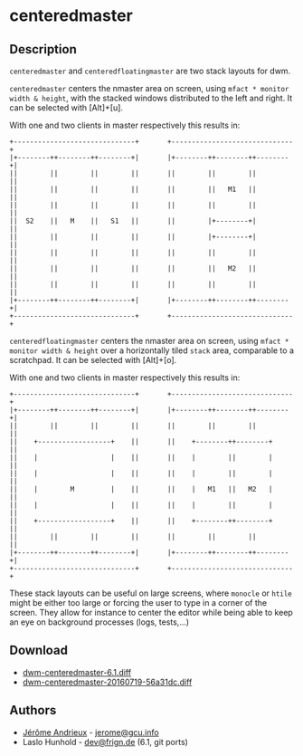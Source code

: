 centeredmaster
==============

Description
-----------
`centeredmaster` and `centeredfloatingmaster` are two stack layouts for dwm.

`centeredmaster` centers the nmaster area on screen, using `mfact * monitor
width & height`, with the stacked windows distributed to the left and right. It
can be selected with [Alt]+[u].

With one and two clients in master respectively this results in:

	+------------------------------+       +------------------------------+
	|+--------++--------++--------+|       |+--------++--------++--------+|
	||        ||        ||        ||       ||        ||        ||        ||
	||        ||        ||        ||       ||        ||   M1   ||        ||
	||        ||        ||        ||       ||        ||        ||        ||
	||  S2    ||   M    ||   S1   ||       ||        |+--------+|        ||
	||        ||        ||        ||       ||        |+--------+|        ||
	||        ||        ||        ||       ||        ||        ||        ||
	||        ||        ||        ||       ||        ||   M2   ||        ||
	||        ||        ||        ||       ||        ||        ||        ||
	|+--------++--------++--------+|       |+--------++--------++--------+|
	+------------------------------+       +------------------------------+

`centeredfloatingmaster` centers the nmaster area on screen, using `mfact *
monitor width & height` over a horizontally tiled `stack` area, comparable to a
scratchpad. It can be selected with [Alt]+[o].

With one and two clients in master respectively this results in:

	+------------------------------+       +------------------------------+
	|+--------++--------++--------+|       |+--------++--------++--------+|
	||        ||        ||        ||       ||        ||        ||        ||
	||    +------------------+    ||       ||    +--------++--------+    ||
	||    |                  |    ||       ||    |        ||        |    ||
	||    |                  |    ||       ||    |        ||        |    ||
	||    |        M         |    ||       ||    |   M1   ||   M2   |    ||
	||    |                  |    ||       ||    |        ||        |    ||
	||    +------------------+    ||       ||    +--------++--------+    ||
	||        ||        ||        ||       ||        ||        ||        ||
	|+--------++--------++--------+|       |+--------++--------++--------+|
	+------------------------------+       +------------------------------+

These stack layouts can be useful on large screens, where `monocle` or `htile`
might be either too large or forcing the user to type in a corner of the
screen. They allow for instance to center the editor while being able to keep
an eye on background processes (logs, tests,...)

Download
--------
* [dwm-centeredmaster-6.1.diff](dwm-centeredmaster-6.1.diff)
* [dwm-centeredmaster-20160719-56a31dc.diff](dwm-centeredmaster-20160719-56a31dc.diff)

Authors
-------
* [Jérôme Andrieux](http://blog.jardinmagique.info) - <jerome@gcu.info>
* Laslo Hunhold - <dev@frign.de> (6.1, git ports)
